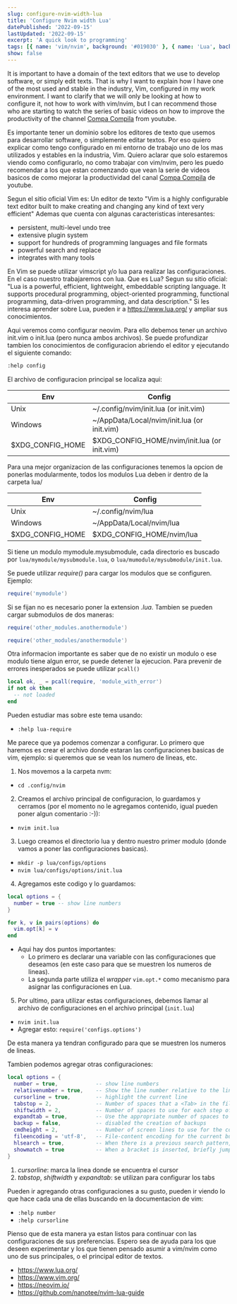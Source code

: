 ```yaml
---
slug: configure-nvim-width-lua
title: 'Configure Nvim width Lua'
datePublished: '2022-09-15'
lastUpdated: '2022-09-15'
excerpt: 'A quick look to programming'
tags: [{ name: 'vim/nvim', background: '#019030' }, { name: 'Lua', background: '#000080' }]
show: false
---
```


It is important to have a domain of the text editors that we use to develop software, or simply edit texts.
That is why I want to explain how I have one of the most used and stable in the industry, Vim, configured in my work environment.
I want to clarify that we will only be looking at how to configure it, not how to work with vim/nvim, but I can recommend those who are starting to watch the series of basic videos on how to improve the productivity of the channel [Compa Compila](https://www.youtube.com/channel/UCEKs1YXXru5ZKwYh5QKS30w) from youtube.

Es importante tener un dominio sobre los editores de texto que usemos para desarrollar software, o simplemente editar textos.
Por eso quiero explicar como tengo configurado en mi entorno de trabajo uno de los mas utilizados y estables en la industria, Vim.
Quiero aclarar que solo estaremos viendo como configurarlo, no como trabajar con vim/nvim, pero les puedo recomendar a los que estan comenzando que vean la serie de videos basicos de como mejorar la productividad del canal [Compa Compila](https://www.youtube.com/channel/UCEKs1YXXru5ZKwYh5QKS30w) de youtube.

Segun el sitio oficial Vim es:
Un editor de texto
"Vim is a highly configurable text editor built to make creating and changing any kind of text very efficient"
Ademas que cuenta con algunas caracteristicas interesantes:

- persistent, multi-level undo tree
- extensive plugin system
- support for hundreds of programming languages and file formats
- powerful search and replace
- integrates with many tools

En Vim se puede utilizar vimscript y/o lua para realizar las configuraciones. En el caso nuestro trabajaremos con lua.
Que es Lua? Segun su sitio oficial:
"Lua is a powerful, efficient, lightweight, embeddable scripting language. It supports procedural programming, object-oriented programming, functional programming, data-driven programming, and data description."
Si les interesa aprender sobre Lua, pueden ir a https://www.lua.org/ y ampliar sus conocimientos.

Aqui veremos como configurar neovim. Para ello debemos tener un archivo init.vim o init.lua (pero nunca ambos archivos). Se puede profundizar tambien los conocimientos de configuracion abriendo el editor y ejecutando el siguiente comando:

```sh
:help config
```

El archivo de configuracion principal se localiza aqui:

| Env              | Config                                       |
| ---------------- | -------------------------------------------- |
| Unix             | ~/.config/nvim/init.lua (or init.vim)        |
| Windows          | ~/AppData/Local/nvim/init.lua (or init.vim)  |
| $XDG_CONFIG_HOME | $XDG_CONFIG_HOME/nvim/init.lua (or init.vim) |

Para una mejor organizacion de las configuraciones tenemos la opcion de ponerlas modularmente, todos los modulos Lua deben ir dentro de la carpeta lua/

| Env              | Config                    |
| ---------------- | ------------------------- |
| Unix             | ~/.config/nvim/lua        |
| Windows          | ~/AppData/Local/nvim/lua  |
| $XDG_CONFIG_HOME | $XDG_CONFIG_HOME/nvim/lua |

Si tiene un modulo mymodule.mysubmodule, cada directorio es buscado por `lua/mymodule/mysubmodule.lua`, o `lua/mumodule/mysubmodule/init.lua`.

Se puede utilizar _require()_ para cargar los modulos que se configuren. Ejemplo:

```lua
require('mymodule')
```

Si se fijan no es necesario poner la extension _.lua_. Tambien se pueden cargar submodulos de dos maneras:

```lua
require('other_modules.anothermodule')
```

```lua
require('other_modules/anothermodule')
```

Otra informacion importante es saber que de no existir un modulo o ese modulo tiene algun error, se puede detener la ejecucion. Para prevenir de errores inesperados se puede utilizar `pcall()`

```lua
local ok, _ = pcall(require, 'module_with_error')
if not ok then
  -- not loaded
end
```

Pueden estudiar mas sobre este tema usando:

- `:help lua-require`

Me parece que ya podemos comenzar a configurar. Lo primero que haremos es crear el archivo donde estaran las configuraciones basicas de vim, ejemplo: si queremos que se vean los numero de lineas, etc.

1. Nos movemos a la carpeta nvm:

- `cd .config/nvim`

2. Creamos el archivo principal de configuracion, lo guardamos y cerramos (por el momento no le agregamos contenido, igual pueden poner algun comentario :-)):

- `nvim init.lua`

3. Luego creamos el directorio lua y dentro nuestro primer modulo (donde vamos a poner las configuraciones basicas).

- `mkdir -p lua/configs/options`
- `nvim lua/configs/options/init.lua`

4. Agregamos este codigo y lo guardamos:

```lua
local options = {
  number = true -- show line numbers
}

for k, v in pairs(options) do
  vim.opt[k] = v
end
```

- Aqui hay dos puntos importantes:
  - Lo primero es declarar una variable con las configuraciones que deseamos (en este caso para que se muestren los numeros de lineas).
  - La segunda parte utiliza el _wrapper_ `vim.opt.*` como mecanismo para asignar las configuraciones en Lua.

5. Por ultimo, para utilizar estas configuraciones, debemos llamar al archivo de configuraciones en el archivo principal (`init.lua`)

- `nvim init.lua`
- Agregar esto: `require('configs.options')`

De esta manera ya tendran configurado para que se muestren los numeros de lineas.

Tambien podemos agregar otras configuraciones:

```lua
local options = {
  number = true,            -- show line numbers
  relativenumber = true,    -- Show the line number relative to the line with the cursor in front of each line
  cursorline = true,        -- highlight the current line
  tabstop = 2,              -- Number of spaces that a <Tab> in the file counts for
  shiftwidth = 2,           -- Number of spaces to use for each step of (auto)indent
  expandtab = true,         -- Use the appropriate number of spaces to insert a <Tab>
  backup = false,           -- disabled the creation of backups
  cmdheight = 2,            -- Number of screen lines to use for the command-line
  fileencoding = 'utf-8',   -- File-content encoding for the current buffer
  hlsearch = true,          -- When there is a previous search pattern, highlight all its matches
  showmatch = true          -- When a bracket is inserted, briefly jump to the matching one
}


```

1. _cursorline_: marca la linea donde se encuentra el cursor
2. _tabstop_, _shiftwidth_ y _expandtab_: se utilizan para configurar los tabs

Pueden ir agregando otras configuraciones a su gusto, pueden ir viendo lo que hace cada una de ellas buscando en la documentacion de vim:

- `:help number`
- `:help cursorline`

Pienso que de esta manera ya estan listos para continuar con las configuraciones de sus preferencias. Espero sea de ayuda para los que deseen experimentar y los que tienen pensado asumir a vim/nvim como uno de sus principales, o el principal editor de textos.

- https://www.lua.org/
- https://www.vim.org/
- https://neovim.io/
- https://github.com/nanotee/nvim-lua-guide
